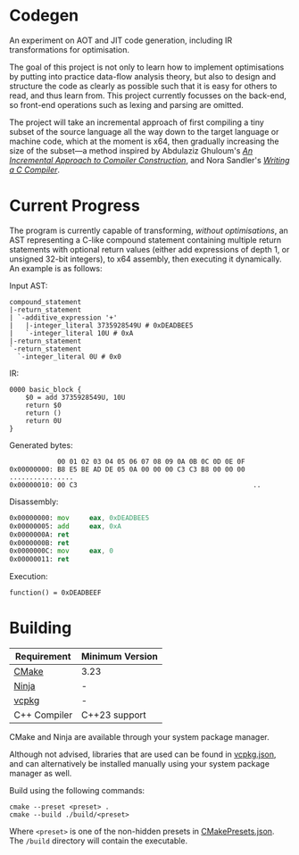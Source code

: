 # Codegen

An experiment on AOT and JIT code generation, including IR transformations for
optimisation.

The goal of this project is not only to learn how to implement optimisations by
putting into practice data-flow analysis theory, but also to design and
structure the code as clearly as possible such that it is easy for others to
read, and thus learn from. This project currently focusses on the back-end, so
front-end operations such as lexing and parsing are omitted.

The project will take an incremental approach of first compiling a tiny subset
of the source language all the way down to the target language or machine code,
which at the moment is x64, then gradually increasing the size of the
subset&mdash;a method inspired by 
Abdulaziz Ghuloum's [_An Incremental Approach to Compiler Construction_](https://citeseerx.ist.psu.edu/viewdoc/download?doi=10.1.1.88.170&rep=rep1&type=pdf),
and Nora Sandler's [_Writing a C Compiler_](https://norasandler.com/2017/11/29/Write-a-Compiler.html).

# Current Progress

The program is currently capable of transforming, _without optimisations_, an
AST representing a C-like compound statement containing multiple return
statements with optional return values (either add expressions of depth 1, or
unsigned 32-bit integers), to x64 assembly, then executing it dynamically. An
example is as follows:

Input AST:

```
compound_statement
|-return_statement
| `-additive_expression '+'
|   |-integer_literal 3735928549U # 0xDEADBEE5
|   `-integer_literal 10U # 0xA
|-return_statement
`-return_statement
  `-integer_literal 0U # 0x0
```

IR:

```
0000 basic_block {
    $0 = add 3735928549U, 10U
    return $0
    return ()
    return 0U
}
```

Generated bytes:

```
            00 01 02 03 04 05 06 07 08 09 0A 0B 0C 0D 0E 0F
0x00000000: B8 E5 BE AD DE 05 0A 00 00 00 C3 C3 B8 00 00 00  ................
0x00000010: 00 C3                                            ..
```

Disassembly:

```asm
0x00000000: mov     eax, 0xDEADBEE5
0x00000005: add     eax, 0xA
0x0000000A: ret
0x0000000B: ret
0x0000000C: mov     eax, 0
0x00000011: ret
```

Execution:

```
function() = 0xDEADBEEF
```

# Building

| Requirement                             | Minimum Version |
|-----------------------------------------|-----------------|
| [CMake](https://cmake.org/)             | 3.23            |
| [Ninja](https://ninja-build.org/)       | -               |
| [vcpkg](https://vcpkg.io/en/index.html) | -               |
| C++ Compiler                            | C++23 support   |

CMake and Ninja are available through your system package manager.

Although not advised, libraries that are used can be found in
[vcpkg.json](/vcpkg.json), and can alternatively be installed manually using
your system package manager as well.

Build using the following commands:

```
cmake --preset <preset> .
cmake --build ./build/<preset>
```

Where `<preset>` is one of the non-hidden presets in
[CMakePresets.json](/CMakePresets.json). The `/build` directory will contain the
executable.
